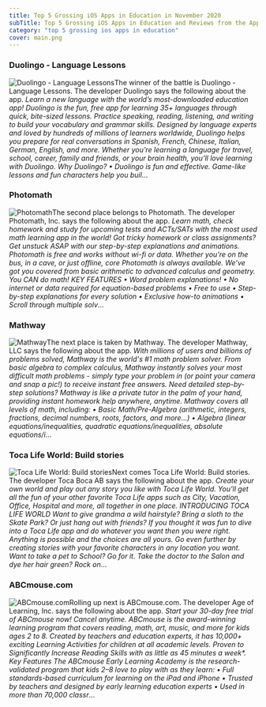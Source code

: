 ```yaml
---
title: Top 5 Grossing iOS Apps in Education in November 2020
subTitle: Top 5 Grossing iOS Apps in Education and Reviews from the AppStore in November 2020.
category: "top 5 grossing ios apps in education"
cover: main.png
---
```


### Duolingo - Language Lessons

![Duolingo - Language Lessons](https://is5-ssl.mzstatic.com/image/thumb/Purple114/v4/25/21/8e/25218ed1-de31-fbfa-ab43-73d01354c15c/AppIcon-0-0-1x_U007emarketing-0-0-0-7-0-0-sRGB-0-0-0-GLES2_U002c0-512MB-85-220-0-0.png/100x100bb.png)The winner of the battle is Duolingo - Language Lessons. The developer Duolingo says the following about the app. _Learn a new language with the world’s most-downloaded education app! Duolingo is the fun, free app for learning 35+ languages through quick, bite-sized lessons. Practice speaking, reading, listening, and writing to build your vocabulary and grammar skills.   Designed by language experts and loved by hundreds of millions of learners worldwide, Duolingo helps you prepare for real conversations in Spanish, French, Chinese, Italian, German, English, and more.  Whether you’re learning a language for travel, school, career, family and friends, or your brain health, you’ll love learning with Duolingo.  Why Duolingo? • Duolingo is fun and effective. Game-like lessons and fun characters help you buil_...

### Photomath

![Photomath](https://is1-ssl.mzstatic.com/image/thumb/Purple114/v4/d8/c1/0b/d8c10b58-fbef-30f1-33a9-75e41b56bc46/AppIcon-0-0-1x_U007emarketing-0-0-0-7-0-0-sRGB-0-0-0-GLES2_U002c0-512MB-85-220-0-0.png/100x100bb.png)The second place belongs to Photomath. The developer Photomath, Inc. says the following about the app. _Learn math, check homework and study for upcoming tests and ACTs/SATs with the most used math learning app in the world! Got tricky homework or class assignments? Get unstuck ASAP with our step-by-step explanations and animations.    Photomath is free and works without wi-fi or data. Whether you’re on the bus, in a cave, or just offline, core Photomath is always available.   We’ve got you covered from basic arithmetic to advanced calculus and geometry. You CAN do math!   KEY FEATURES • Word problem explanations! • No internet or data required for equation-based problems  • Free to use • Step-by-step explanations for every solution  • Exclusive how-to animations • Scroll through multiple solv_...

### Mathway

![Mathway](https://is3-ssl.mzstatic.com/image/thumb/Purple124/v4/cb/56/29/cb5629de-a955-776f-a1e5-8cf7394ada60/AppIcons-1x_U007emarketing-3-85-220.png/100x100bb.png)The next place is taken by Mathway. The developer Mathway, LLC says the following about the app. _With millions of users and billions of problems solved, Mathway is the world's #1 math problem solver. From basic algebra to complex calculus, Mathway instantly solves your most difficult math problems - simply type your problem in (or point your camera and snap a pic!) to receive instant free answers.  Need detailed step-by-step solutions? Mathway is like a private tutor in the palm of your hand, providing instant homework help anywhere, anytime.  Mathway covers all levels of math, including: • Basic Math/Pre-Algebra (arithmetic, integers, fractions, decimal numbers, roots, factors, and more...) • Algebra (linear equations/inequalities, quadratic equations/inequalities, absolute equations/i_...

### Toca Life World: Build stories

![Toca Life World: Build stories](https://is3-ssl.mzstatic.com/image/thumb/Purple124/v4/5c/1c/02/5c1c02f3-7720-c52a-a92f-71ded9660162/AppIcon-0-0-1x_U007emarketing-0-0-0-6-0-0-sRGB-0-0-0-GLES2_U002c0-512MB-85-220-0-0.png/100x100bb.png)Next comes Toca Life World: Build stories. The developer Toca Boca AB says the following about the app. _Create your own world and play out any story you like with Toca Life World. You’ll get all the fun of your other favorite Toca Life apps such as City, Vacation, Office, Hospital and more, all together in one place.   INTRODUCING TOCA LIFE WORLD Want to give grandma a wild hairstyle? Bring a sloth to the Skate Park? Or just hang out with friends? If you thought it was fun to dive into a Toca Life app and do whatever you want then you were right. Anything is possible and the choices are all yours.   Go even further by creating stories with your favorite characters in any location you want. Want to take a pet to School? Go for it. Take the doctor to the Salon and dye her hair green? Rock on_...

### ABCmouse.com

![ABCmouse.com](https://is1-ssl.mzstatic.com/image/thumb/Purple124/v4/8d/40/e1/8d40e1e4-a5fa-884e-0689-668e3e32d658/AppIcon-0-0-1x_U007emarketing-0-0-0-7-0-85-220.png/100x100bb.png)Rolling up next is ABCmouse.com. The developer Age of Learning, Inc. says the following about the app. _Start your 30-day free trial of ABCmouse now! Cancel anytime.  ABCmouse is the award-winning learning program that covers reading, math, art, music, and more for kids ages 2 to 8. Created by teachers and education experts, it has 10,000+ exciting Learning Activities for children at all academic levels.  Proven to Significantly Increase Reading Skills with as little as 45 minutes a week*.    Key Features  The ABCmouse Early Learning Academy is the research-validated program that kids 2–8 love to play with as they learn:  • Full standards-based curriculum for learning on the iPad and iPhone • Trusted by teachers and designed by early learning education experts • Used in more than 70,000 classr_...

